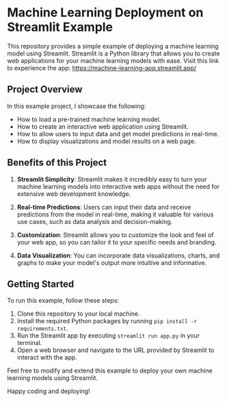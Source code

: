# Machine Learning Deployment on Streamlit Example

This repository provides a simple example of deploying a machine learning model using Streamlit. Streamlit is a Python library that allows you to create web applications for your machine learning models with ease.
Visit this link to experience the app: https://machine-learning-app.streamlit.app/

## Project Overview

In this example project, I showcase the following:

- How to load a pre-trained machine learning model.
- How to create an interactive web application using Streamlit.
- How to allow users to input data and get model predictions in real-time.
- How to display visualizations and model results on a web page.

## Benefits of this Project

1. **Streamlit Simplicity**: Streamlit makes it incredibly easy to turn your machine learning models into interactive web apps without the need for extensive web development knowledge.

2. **Real-time Predictions**: Users can input their data and receive predictions from the model in real-time, making it valuable for various use cases, such as data analysis and decision-making.

3. **Customization**: Streamlit allows you to customize the look and feel of your web app, so you can tailor it to your specific needs and branding.

4. **Data Visualization**: You can incorporate data visualizations, charts, and graphs to make your model's output more intuitive and informative.

## Getting Started

To run this example, follow these steps:

1. Clone this repository to your local machine.
2. Install the required Python packages by running `pip install -r requirements.txt`.
3. Run the Streamlit app by executing `streamlit run app.py` in your terminal.
4. Open a web browser and navigate to the URL provided by Streamlit to interact with the app.

Feel free to modify and extend this example to deploy your own machine learning models using Streamlit.

Happy coding and deploying!
